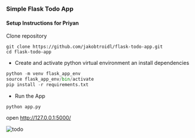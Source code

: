 ### Simple Flask Todo App

#### Setup Instructions for Priyan


Clone repository
```
git clone https://github.com/jakobtroidl/flask-todo-app.git
cd flask-todo-app
```
- Create and activate python virtual environment an install dependencies
```python
python -m venv flask_app_env
source flask_app_env/bin/activate
pip install -r requirements.txt
```

- Run the App
```
python app.py
```
open http://127.0.0.1:5000/



![todo](templates/todo.png)
